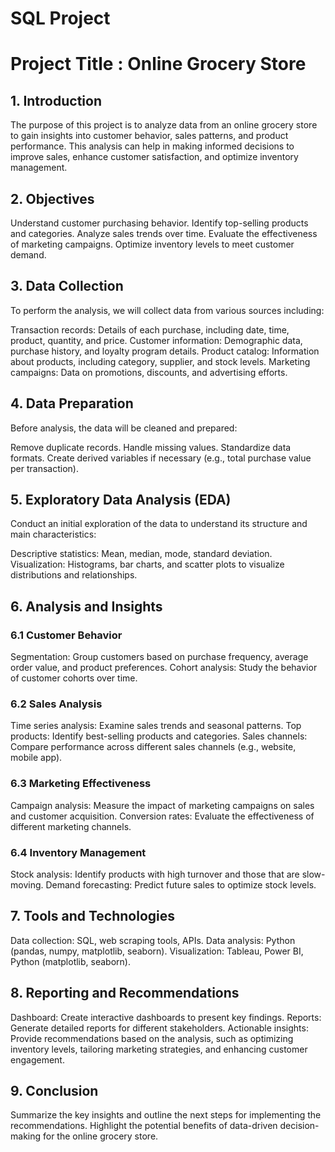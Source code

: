 # SQL Project

# Project Title : Online Grocery Store

## 1. Introduction
The purpose of this project is to analyze data from an online grocery store to gain insights into customer behavior, sales patterns, and product performance. This analysis can help in making informed decisions to improve sales, enhance customer satisfaction, and optimize inventory management.

## 2. Objectives
Understand customer purchasing behavior.
Identify top-selling products and categories.
Analyze sales trends over time.
Evaluate the effectiveness of marketing campaigns.
Optimize inventory levels to meet customer demand.

## 3. Data Collection
To perform the analysis, we will collect data from various sources including:

Transaction records: Details of each purchase, including date, time, product, quantity, and price.
Customer information: Demographic data, purchase history, and loyalty program details.
Product catalog: Information about products, including category, supplier, and stock levels.
Marketing campaigns: Data on promotions, discounts, and advertising efforts.

## 4. Data Preparation
Before analysis, the data will be cleaned and prepared:

Remove duplicate records.
Handle missing values.
Standardize data formats.
Create derived variables if necessary (e.g., total purchase value per transaction).

## 5. Exploratory Data Analysis (EDA)
Conduct an initial exploration of the data to understand its structure and main characteristics:

Descriptive statistics: Mean, median, mode, standard deviation.
Visualization: Histograms, bar charts, and scatter plots to visualize distributions and relationships.

## 6. Analysis and Insights
### 6.1 Customer Behavior
Segmentation: Group customers based on purchase frequency, average order value, and product preferences.
Cohort analysis: Study the behavior of customer cohorts over time.
### 6.2 Sales Analysis
Time series analysis: Examine sales trends and seasonal patterns.
Top products: Identify best-selling products and categories.
Sales channels: Compare performance across different sales channels (e.g., website, mobile app).
### 6.3 Marketing Effectiveness
Campaign analysis: Measure the impact of marketing campaigns on sales and customer acquisition.
Conversion rates: Evaluate the effectiveness of different marketing channels.
### 6.4 Inventory Management
Stock analysis: Identify products with high turnover and those that are slow-moving.
Demand forecasting: Predict future sales to optimize stock levels.
## 7. Tools and Technologies
Data collection: SQL, web scraping tools, APIs.
Data analysis: Python (pandas, numpy, matplotlib, seaborn).
Visualization: Tableau, Power BI, Python (matplotlib, seaborn).
## 8. Reporting and Recommendations
Dashboard: Create interactive dashboards to present key findings.
Reports: Generate detailed reports for different stakeholders.
Actionable insights: Provide recommendations based on the analysis, such as optimizing inventory levels, tailoring marketing strategies, and enhancing customer engagement.
## 9. Conclusion
Summarize the key insights and outline the next steps for implementing the recommendations. Highlight the potential benefits of data-driven decision-making for the online grocery store.
